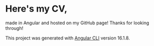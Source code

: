 # Here's my CV,

made in Angular and hosted on my GitHub page!
Thanks for looking through!

This project was generated with [Angular CLI](https://github.com/angular/angular-cli) version 16.1.8.


